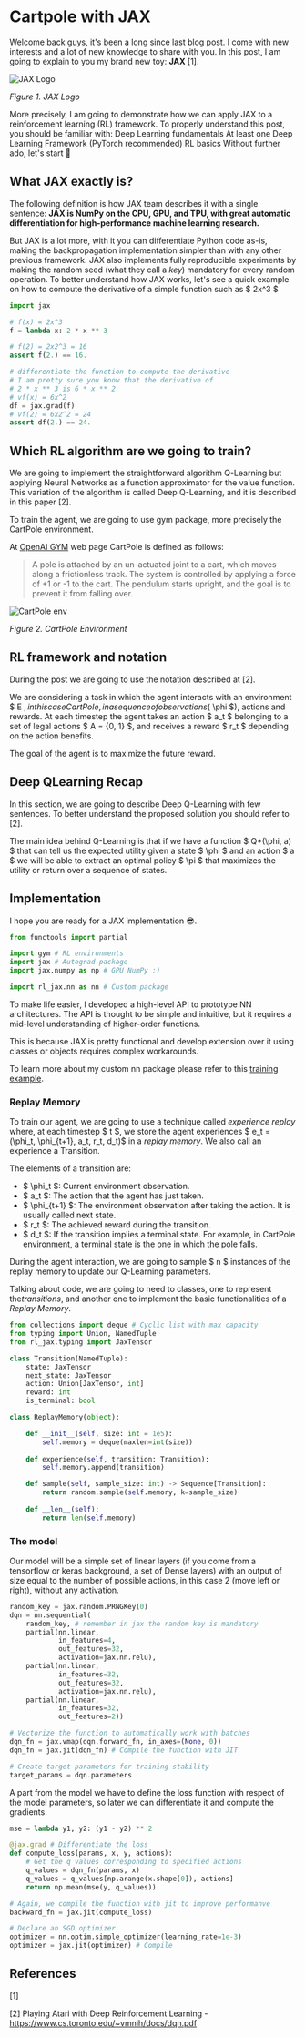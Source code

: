 # Cartpole with JAX

Welcome back guys, it's been a long since last blog post. I come with new interests and a lot of new knowledge to share with you. 
In this post, I am going to explain to you my brand new toy: **JAX** [1].

![JAX Logo](https://raw.githubusercontent.com/google/jax/master/images/jax_logo_250px.png)

*Figure 1. JAX Logo*

More precisely, I am going to demonstrate how we can apply JAX to a reinforcement learning (RL) framework. 
To properly understand this post, you should be familiar with:
Deep Learning fundamentals
At least one Deep Learning Framework (PyTorch recommended)
RL basics
Without further ado, let's start 🤗

## What JAX exactly is?

The following definition is how JAX team describes it with a single sentence: **JAX is NumPy on the CPU, GPU, and TPU, with great automatic differentiation for high-performance machine learning research.**

But JAX is a lot more, with it you can differentiate Python code as-is, making the backpropagation implementation simpler than with any other previous framework. JAX also implements fully reproducible experiments by making the random seed (what they call a *key*) mandatory for every random operation.
To better understand how JAX works, let's see a quick example on how to compute the derivative of a simple function such as $ 2x^3 $

```python
import jax

# f(x) = 2x^3
f = lambda x: 2 * x ** 3

# f(2) = 2x2^3 = 16
assert f(2.) == 16.

# differentiate the function to compute the derivative
# I am pretty sure you know that the derivative of 
# 2 * x ** 3 is 6 * x ** 2 
# vf(x) = 6x^2 
df = jax.grad(f)
# vf(2) = 6x2^2 = 24
assert df(2.) == 24.
```

## Which RL algorithm are we going to train?

We are going to implement the straightforward algorithm Q-Learning but applying Neural Networks as a function approximator for the value function. This variation of the algorithm is called Deep Q-Learning, and it is described in this paper [2].

To train the agent, we are going to use gym package, more precisely the CartPole environment. 

At [OpenAI GYM](https://gym.openai.com/) web page CartPole is defined as follows:

> A pole is attached by an un-actuated joint to a cart, which moves along a frictionless track. The system is controlled by applying a force of +1 or -1 to the cart. The pendulum starts upright, and the goal is to prevent it from falling over. 

![CartPole env](https://camo.githubusercontent.com/2e8fc61577c7c6f07ce0b37a8b952e68af756244/68747470733a2f2f63646e2d696d616765732d312e6d656469756d2e636f6d2f6d61782f313630302f312a6f4d5367325f6d4b677541474b793143363455466c772e676966)

*Figure 2. CartPole Environment*

## RL framework and notation

During the post we are going to use the notation described at [2].

We are considering a task in which the agent interacts with an environment $ E $, in this case CartPole, in a sequence of observations ($ \phi $), actions and rewards. At each timestep the agent takes an action $ a_t $ belonging to a set of legal actions $ A = {0, 1} $, and receives a reward $ r_t $ depending on the action benefits. 

The goal of the agent is to maximize the future reward. 

## Deep QLearning Recap

In this section, we are going to describe Deep Q-Learning with few sentences. To better understand the proposed solution you should refer to [2].

The main idea behind Q-Learning is that if we have a function $ Q*(\phi, a) $ that can tell us the expected utility given a state $ \phi $ and an action $ a $ we will be able to extract an optimal policy $ \pi $  that maximizes the utility or return over a sequence of states.

## Implementation

I hope you are ready for a JAX implementation 😎.

```python
from functools import partial

import gym # RL environments
import jax # Autograd package
import jax.numpy as np # GPU NumPy :)

import rl_jax.nn as nn # Custom package
```

To make life easier, I developed a high-level API to prototype NN architectures. The API is thought to be simple and intuitive, but it requires a mid-level understanding of higher-order functions.

This is because JAX is pretty functional and develop extension over it using classes or objects requires complex workarounds.

To learn more about my custom nn package please refer to this [training example](https://github.com/Guillem96/rl-examples-jax/blob/master/test/train_mnist.py).

### Replay Memory

To train our agent, we are going to use a technique called *experience replay* where, at each timestep $ t $, we store the agent experiences $ e_t = (\phi_t, \phi_{t+1}, a_t, r_t, d_t)$ in a *replay memory*. We also call an experience a Transition. 

The elements of a transition are:
- $ \phi_t $: Current environment observation.
- $ a_t $: The action that the agent has just taken.
- $ \phi_{t+1} $: The environment observation after taking the action. It is usually called next state.
- $ r_t $: The achieved reward during the transition.
- $ d_t $: If the transition implies a terminal state. For example, in CartPole environment, a terminal state is the one in which the pole falls.

During the agent interaction, we are going to sample $ n $ instances of the replay memory to update our Q-Learning parameters.

Talking about code, we are going to need to classes, one to represent the*transitions*, and another one to implement the basic functionalities of a *Replay Memory*.

```python
from collections import deque # Cyclic list with max capacity
from typing import Union, NamedTuple
from rl_jax.typing import JaxTensor

class Transition(NamedTuple):
    state: JaxTensor
    next_state: JaxTensor
    action: Union[JaxTensor, int]
    reward: int
    is_terminal: bool

class ReplayMemory(object):

    def __init__(self, size: int = 1e5):
        self.memory = deque(maxlen=int(size))
    
    def experience(self, transition: Transition):
        self.memory.append(transition)

    def sample(self, sample_size: int) -> Sequence[Transition]:
        return random.sample(self.memory, k=sample_size)
    
    def __len__(self):
        return len(self.memory)
```

### The model

Our model will be a simple set of linear layers (if you come from a tensorflow or keras background, a set of Dense layers) with an output
of size equal to the number of possible actions, in this case 2 (move left or right), without any activation.

```python
random_key = jax.random.PRNGKey(0)
dqn = nn.sequential(
    random_key, # remember in jax the random key is mandatory
    partial(nn.linear, 
            in_features=4, 
            out_features=32,
            activation=jax.nn.relu),
    partial(nn.linear, 
            in_features=32, 
            out_features=32,
            activation=jax.nn.relu),
    partial(nn.linear, 
            in_features=32, 
            out_features=2))

# Vectorize the function to automatically work with batches
dqn_fn = jax.vmap(dqn.forward_fn, in_axes=(None, 0))
dqn_fn = jax.jit(dqn_fn) # Compile the function with JIT

# Create target parameters for training stability
target_params = dqn.parameters
```

A part from the model we have to define the loss function with respect of the model
parameters, so later we can differentiate it and compute the gradients.

```python
mse = lambda y1, y2: (y1 - y2) ** 2

@jax.grad # Differentiate the loss
def compute_loss(params, x, y, actions):
    # Get the q values corresponding to specified actions
    q_values = dqn_fn(params, x)
    q_values = q_values[np.arange(x.shape[0]), actions]
    return np.mean(mse(y, q_values))

# Again, we compile the function with jit to improve performanve
backward_fn = jax.jit(compute_loss)

# Declare an SGD optimizer
optimizer = nn.optim.simple_optimizer(learning_rate=1e-3)
optimizer = jax.jit(optimizer) # Compile
```

## References

[1] 

[2] Playing Atari with Deep Reinforcement Learning - https://www.cs.toronto.edu/~vmnih/docs/dqn.pdf